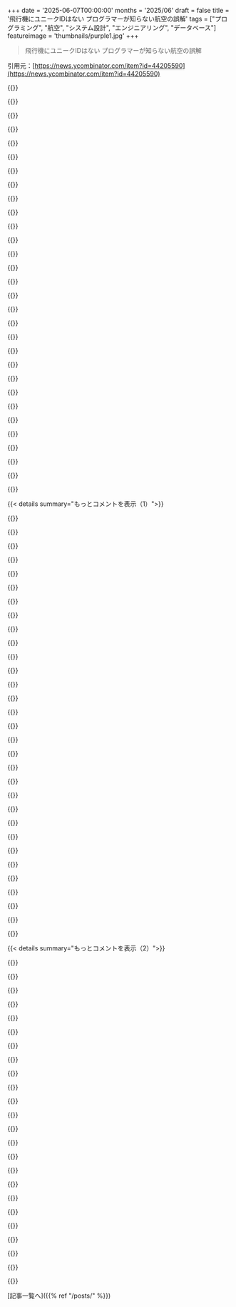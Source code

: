 +++
date = '2025-06-07T00:00:00'
months = '2025/06'
draft = false
title = '飛行機にユニークIDはない プログラマーが知らない航空の誤解'
tags = ["プログラミング", "航空", "システム設計", "エンジニアリング", "データベース"]
featureimage = 'thumbnails/purple1.jpg'
+++

> 飛行機にユニークIDはない プログラマーが知らない航空の誤解

引用元：[https://news.ycombinator.com/item?id=44205590](https://news.ycombinator.com/item?id=44205590)




{{<matomeQuote body="面白い実話なんだけど、飛行機には時間を超えて変わらない単一のユニークIDはないんだ。<br>確かに機体には製造番号があるけど、それだけだとユニークじゃないんだよ。<br>生産から廃棄までライフサイクル全体でユニークなのは、メーカー、型式、製造番号の組み合わせだけなんだ。<br>これこそが航空機のユニークIDだと定義する特許（良くも悪くもだけど）に関わってるから、俺はこれを知ってるんだよ。<br>ICAOの航空機型式指定と製造番号の組み合わせが、機体としては一番恒久的な識別子に近いけど、もし機体が大幅に改修されて型式が変わっちゃったら、これも変わる可能性があるんだ。<br>個人的には、飛行機みたいに大きなものが、単純で時間不変のユニークIDを持ってないなんて、すごく不思議だったよ。<br>追伸：聞かれるかもしれないから言っておくけど、航空機の登録番号は車のナンバープレートみたいなものだから変わるし、テール番号は機体に描かれてる場所とかで曖昧になったり誤解されたりするし、ICAOの24ビット航空機アドレスはADS-Bトランスポンダーに紐付いてるんだけど、これは技術的には他の機体に付け替えたり再プログラムしたりできるんだ。" userName="sixdimensional" createdAt="2025/06/07 03:24:09" color="#45d325">}}




{{<matomeQuote body="「本当の」ユニークIDを見つけるってのは、よくある問題だよね。で、解決策はほとんどの場合、「型式、メーカー、シリアル番号」になるんだ。<br>必要なら製造年もプラスするかな。<br>話す言語で人間を重複排除しようとしたプログラマーも見たことあるよ。" userName="pyuser583" createdAt="2025/06/07 06:15:40" color="#785bff">}}




{{<matomeQuote body="「型式、メーカー、シリアル番号」って、人間にどう当てはまるんだろう？<br>（差別的な意図はないよ。前のコメントが両方の話をしてたから面白そうと思って）" userName="fho" createdAt="2025/06/07 07:31:40" color="">}}




{{<matomeQuote body="＞メーカー、型式、製造番号の組み合わせ。<br>＞これこそが航空機のユニークIDだと定義する特許。<br>これが特許になるほど新規性があるって、どういうことかすごく気になるんだけど。" userName="Too" createdAt="2025/06/07 06:46:20" color="">}}




{{<matomeQuote body="エンジンもユニークIDに含めるべきだと思うよ。" userName="rootsudo" createdAt="2025/06/07 06:37:02" color="">}}




{{<matomeQuote body="「テセウス」問題を完全にやるなら、最初の飛行機が廃棄した（一部の）機体部品を取って、それを元の製造番号で使えるように再認証する必要があるよね。<br>そんなこと許されるの？" userName="Dylan16807" createdAt="2025/06/07 04:29:49" color="">}}




{{<matomeQuote body="Johnson Smith<br>SmithであるJohnの息子ってことだね<br>冗談だけど、あながち外れてもないんだ。面白いことに、ヨーロッパ人の苗字ってそんなに古くないんだよ。歴史のほとんどの期間では、同じ名前の人がせいぜい二人くらいだったらしい。彼らは当時、今とほとんど同じ方法で区別してたんだ。<br>https://en.wikipedia.org/wiki/Category:Occupational_surnames<br>https://en.wikipedia.org/wiki/Patronymic" userName="godelski" createdAt="2025/06/07 07:41:15" color="#45d325">}}




{{<matomeQuote body="「テセウスの飛行機」の解決法は、一般的に「データプレート」と呼ばれる金属片なんだ。FAAから見ると、これが飛行機本体なんだよ。データプレートから完全に作り直されたビンテージの複葉機に乗ったことがあるけど、4万ドルで手に入れたらしい。<br>それは価値のあることだったんだ。なぜなら、データプレートがないと自家製飛行機は実験機の証明書しか得られず、それで有料の遊覧飛行とかはできないからね。" userName="travisjungroth" createdAt="2025/06/07 05:29:34" color="#38d3d3">}}




{{<matomeQuote body="エンジンって摩耗部品だから結構頻繁に交換されるんだよ。新しいのに変えたり、別のメーカーのにしたりね。修理するより新しいのに付け替えた方が早いし安いから、同じエンジンが色んな飛行機に使われたりするんだ。" userName="genocidicbunny" createdAt="2025/06/07 06:54:21" color="#785bff">}}




{{<matomeQuote body="「飛行機にユニークIDないなんてビックリ」って言うけど、むしろそういう普遍的なシステムがないのにここまでちゃんと動いてるのがスゴイと思うよ。昔は各国バラバラだった自由奔放な時代もあったし。今みたいにほとんど標準化されてるのは、メーカーが十数社に集約されたからかもね。" userName="genocidicbunny" createdAt="2025/06/07 06:51:57" color="#ff5733">}}




{{<matomeQuote body="「メーカーと種類とシリアルナンバーの組み合わせがID」って言ってたけど、もし古い飛行機2機の部品を半分ずつ使って新しいの作ったらどうなるんだろ？" userName="Aardwolf" createdAt="2025/06/07 09:36:41" color="">}}




{{<matomeQuote body="シリアルナンバーが2種類あるシステムを知ってるんだけど、同じはずなのに違ってたんだ。プログラムされたタイミングが違ったせいらしい。夏時間になった時とかね。片方はUTC、もう片方は現地時間で動いてて、日付がシリアルの一部だったんだよ。" userName="oflebbe" createdAt="2025/06/07 07:05:24" color="">}}




{{<matomeQuote body="「エンジン結構頻繁に交換される」ってコメントあったけど、今のターボファンエンジンってオーバーホールまで2万時間以上も持つんだよ。車のエンジンより全然長いじゃん。" userName="dingaling" createdAt="2025/06/07 13:57:44" color="#785bff">}}




{{<matomeQuote body="滑走路のIDでさえ時間と共に変わるんだって。<br>https://en.m.wikipedia.org/wiki/Runway#:~:text=Runway%20desi..." userName="ortusdux" createdAt="2025/06/07 04:08:57" color="">}}




{{<matomeQuote body="データプレートって、それで何を組み立てられるかの範囲を決めたりしないの？例えば、Virgin GalacticがCessna 172のデータプレートでVSS Enterpriseを作ったら、それはもう実験機じゃなくなるの？" userName="dotancohen" createdAt="2025/06/07 12:38:09" color="#ff5733">}}




{{<matomeQuote body="エンジンは機体とは別のものとして扱われてて、エンジン自体にもシリアルナンバーがあるんだよ。" userName="NoboruWataya" createdAt="2025/06/07 10:27:06" color="">}}




{{<matomeQuote body="データプレートにIDあるのかな？" userName="throwaway290" createdAt="2025/06/07 05:55:20" color="">}}




{{<matomeQuote body="ベトナム人の名前見てよ！苗字の比率すごいんだ。Leeって名前もたくさんあって全部違う人なんだよ。<br>[0] https://en.wikipedia.org/wiki/Vietnamese_name<br>[1] https://en.wikipedia.org/wiki/Lee_(English_surname)<br>[2] https://en.wikipedia.org/wiki/L%C3%BD_(Vietnamese_surname)<br>[3] https://en.wikipedia.org/wiki/Lee_(Korean_surname)<br>[4] https://en.wikipedia.org/wiki/Li_(surname_%E6%9D%8E)<br>[5] https://en.wikipedia.org/wiki/Li_(surname_%E5%88%A9)" userName="godelski" createdAt="2025/06/07 18:40:01" color="">}}




{{<matomeQuote body="正直、今でも多分”十分”なんだろうね。”2020年生まれのヘルシンキ出身のAbel Davidson Carpenter”みたいな識別子でも、問題はあるけど、昔ながらのやり方が今も通用するのは面白いね。" userName="fho" createdAt="2025/06/09 09:25:34" color="">}}




{{<matomeQuote body="並行生産ラインでシリアルナンバーが重複することもあるんだ。特に航空宇宙産業ではね。例えばAirbusがやってるってよく知られてるよ。" userName="sixdimensional" createdAt="2025/06/07 16:34:36" color="">}}




{{<matomeQuote body="Makeは誰が作ったか、Modelは何の種類か、Serial Numberは作る順番...のはずだけど、よく隠されたり重複したりする[1]んだ。<br>車だとVINは大体ユニークだよ。<br>ISO 8000には全てのもののユニークIDの理論があって、eNLI[2]とISO8601で「いつ、どこで生まれたか」を表すんだ。<br>ISOのスキームだとメーカーは不要で、製造速度を隠す「German tank problem」とも関連してるよ。<br>[1]<br>[2] https://eccma.org/enli-eccma-natural-location-identifier/" userName="sixdimensional" createdAt="2025/06/07 16:20:14" color="#38d3d3">}}




{{<matomeQuote body="私も同じこと思ってたんだ。データセットからユニークIDを作ってきたけど、飛行機だと何が特別なんだろうね？" userName="Tostino" createdAt="2025/06/07 12:13:31" color="">}}




{{<matomeQuote body="ほとんどの車は毎日12時間以上も動かないよね。Ryanairの737の飛行履歴をflightradar24で見たら、前の24時間で18時間半以上も飛んでたんだ。" userName="extraduder_ire" createdAt="2025/06/07 14:23:53" color="">}}




{{<matomeQuote body="あと、多くの商用飛行機はエンジンなしで売られるんだ。Deltaみたいなオペレーターは機体は持っててもエンジンは持ってないよ。Pratt & Whitneyとかから借りてるんだ。でも工場では付いてるけどね。" userName="dotancohen" createdAt="2025/06/07 12:40:52" color="">}}




{{<matomeQuote body="性別、父親、生まれた順番とか？例えばHenry VIIIの最初の娘Maryみたいにね。" userName="whs" createdAt="2025/06/07 16:49:58" color="">}}




{{<matomeQuote body="こういうリスト記事はもっと詳しく説明してほしいな〜。例のリンクはたくさんあるけど、何があったのか書いてないんだよね。でも、リンク自体はすごく役に立つよ！例えば、火星のクレーターにICAO空港コードがある話とか、面白いじゃん！[1] https://www.flightaware.com/live/flight/PDT5965/history/2025...[2] https://en.wikipedia.org/wiki/Jezero_(crater)" userName="FabHK" createdAt="2025/06/07 01:32:58" color="">}}




{{<matomeQuote body="これ、だいたい大したことない理由ばっかりだよ。例えば、2週間飛んでたのはGoogle Balloonだし、40時間遅延は悪天候のせい。ADS-Bの設定はパイロットがするから、結構間違えたりするらしいよ。" userName="freeone3000" createdAt="2025/06/07 05:40:05" color="">}}




{{<matomeQuote body="フライトデータレコーダーの会社で飛行データ分析ソフト作ってるんだけど、主にヘリコプターを扱ってるんだ。基地とか病院の屋上、駐車場、サッカー場、空港、ゴルフ場とか、ホント色んな場所で離着陸する機体を相手にしてると、航空界には色んな誤解があるなって毎日痛感するね。" userName="bnycum" createdAt="2025/06/07 03:51:24" color="#ff5c5c">}}




{{<matomeQuote body="こういう『〇〇の誤解』系の投稿によくある共通点が面白いね。人間が設計して、人間のために作られて、人間が動かしてるシステムが、カッチリしたルール通りに動いて、例外なんてないって、多くのプログラマーが思っちゃうことだよ。" userName="genocidicbunny" createdAt="2025/06/07 02:52:02" color="#ff33a1">}}




{{<matomeQuote body="プログラマーっていう仕事は、そもそも、あいまいな人間のシステムと、カッチリしたルールで動く機械の間をつなぐことなんだ。だから、こういう話が何度も出てくるのも納得だよね。" userName="wat10000" createdAt="2025/06/07 04:40:12" color="#ff5c5c">}}




{{< details summary="もっとコメントを表示（1）">}}

{{<matomeQuote body="たぶん、プログラマーとして航空関係のソフト書く時、『こういう前提でいけるっしょ！』って思うじゃん？残念ながら違うんだな〜。ソフトは厳密なルールで動くから、現実を全部カバーできるルールを見つけるのが大変なんだよ。例えば、DBのスキーマでフライトに『出発空港』と『到着空港』があるって考えるの、自然だよね？でも、残念！" userName="Spivak" createdAt="2025/06/07 03:56:35" color="#ff5c5c">}}




{{<matomeQuote body="俺がもっと言いたいのは、システムをモデル化する時って、そのモデルのほとんどが実は『仮定』なんだよってこと。だから、DBのスキーマとかも、それが自然に見えても、実は間違ってるかもしれない仮定の上に成り立ってるわけ。特に人間が直接関わるシステムだとね。全部のケースをカバーできるルールなんて、そうそう無いんだよ。『どんなアホでも大丈夫なように作っても、それを超えるアホが出てくる』って言うだろ？" userName="genocidicbunny" createdAt="2025/06/07 04:29:39" color="#ff5c5c">}}




{{<matomeQuote body="で、だから俺はDBの主キーに、現実の値（ナチュラル値）じゃなくて、システムが勝手に作る値（サロゲート値）を使うのが好きなんだ。サロゲートでも、連番じゃなくてUUIDを使うようになったのもそのため。この記事みたいに『この値はユニーク』とか『この値は変わらない』って思い込み、だいたい間違ってるじゃん？だから今は、DB設計する時も『全部変わる、何もユニークじゃない』って前提で考えるようにしてるんだ。専門家が『絶対ユニーク！』って言ってもね。このやり方、後々『あのキー、ユニークじゃなかった！』ってなった時の手戻りがなくて、マジ助かるよ。" userName="bruce511" createdAt="2025/06/07 05:31:09" color="#ff33a1">}}




{{<matomeQuote body="君のそのやり方（UUIDをPKにすること）で失うのはパフォーマンスだよ。DBの種類やテーブルの大きさによるけどね。1000万行くらいの小さいテーブルなら気にならないけど、数億～何十億ってなると、ハッキリ差が出る。UUIDはBIGINTの倍くらい大きいから、インデックスも倍になるし。v1かv7じゃないと並び替えも大変。それに、特にMySQLなんかだと、ユーザーの購入履歴みたいに同じものに関連するデータが、DBの中でバラバラに置かれちゃうんだ。それがデカいテーブルだとデータの読み書き（I/O）がめっちゃ増える原因になる。カバリングインデックスとかでごまかす以外、改善は難しい。PKを（ユーザーID、別のID）とかにしておけば、同じユーザーのデータが固まって配置されるのにね。" userName="sgarland" createdAt="2025/06/07 12:45:37" color="#ff5c5c">}}




{{<matomeQuote body="サイズは関係あるけど、100億行のサイズと比べたらインデックスの8バイトなんて多分大したことないでしょ？SQL Serverはどんなインデックスでもクラスタリングできるから、ParentGuidでクラスタリングすると子テーブルが得するならやればいいじゃん。" userName="bruce511" createdAt="2025/06/07 15:17:31" color="">}}




{{<matomeQuote body="MySQLは全てのセカンダリインデックスにPKのコピーを持つから、結構サイズ増えるよ。100億行のデータ全体よりは小さいだろうけど、これだけ大きいテーブルならインデックスサイズは重要だと思うな。RDBMS（SQL ServerやOracleはよく知らないけど）なら、ページ内のbinpackingも結果が多いクエリ速度に影響するはず。" userName="sgarland" createdAt="2025/06/07 15:50:09" color="#38d3d3">}}




{{<matomeQuote body="でもそれ（サロゲートキー）はシステム内にしか存在しないから、外部から「この飛行機で何かあった」って情報がきても、システム内でどのサロゲートIDか探すのが大変だよ。外部では同じ飛行機なのに自分たちのシステムでは別ってなったり、その逆もあったりするかもね。" userName="Scarblac" createdAt="2025/06/07 08:58:13" color="">}}




{{<matomeQuote body="UUIDキーは値の変更は楽だけど、履歴管理は解決しないよ。UUIDキーに作成日付きのバージョン管理を組み合わせれば、空港名を変えても過去の特定日に何て名前だったか分かる。データの後処理とかデバッグに便利だよ。" userName="parpfish" createdAt="2025/06/07 06:29:47" color="">}}




{{<matomeQuote body="そんな色々いらないよ。ナチュラルキーでもそれにdatetime足せば十分。あるDatetimeより前の空港Xの定義は何だった？それ以降は？って感じで。" userName="sgarland" createdAt="2025/06/07 12:39:52" color="">}}




{{<matomeQuote body="でもナチュラルキー自体が変わるものだったら、空港xが空港yに名前が変わったって分からなくなるよ。ただの別々のキーになっちゃう。で、空港の名前を変える時に、その空港名を外部キーに使ってる他のテーブル全部に新しいエントリを追加しないといけなくなるじゃん。" userName="parpfish" createdAt="2025/06/07 13:14:59" color="">}}




{{<matomeQuote body="＞ でもナチュラルキー自体が変わるものだったら、空港xが空港yに名前が変わったって分からなくなるよ。<br>そう、だからいつ有効かのDATETIMEが必要なんだ。＞ 他のテーブル全部に新しいエントリを追加しないといけなくなるじゃん。<br>いや、名前じゃなくてICAOみたいなコードをキーにすればいいんだよ。そして外部キー制約を使う。<br>例えば、物理的な空港、コード、名前を別のテーブルにして、それぞれ有効期間を持つ設計（SQL例はコメント見てね）。こうすればJFKみたいに名前やコードが変わった歴史や、コードが再利用されたケースもモデル化できる。サロゲートキーより簡単じゃないけど、人間には分かりやすいし、飛行中に名前が変わるようなケースも対応できる。一番大きいflightテーブルからはicaoと日時でリンクできるんだ。" userName="sgarland" createdAt="2025/06/07 15:46:46" color="#45d325">}}




{{<matomeQuote body="これは「地図と領土」を混同する典型的な例だね。地図上では「飛行機」や「空港」は明確だけど、現実（領土）は曖昧で例外だらけ。期待する関係は驚くほど破られる。これは航空業界だけじゃなく、どんなシステムも現実と抽象モデルの違いに苦労するんだ。" userName="constantcrying" createdAt="2025/06/07 11:48:18" color="">}}




{{<matomeQuote body="俺たちプログラマーは、物事を厳格なルールに落とし込むのが好き。それが頭の動かし方だからね。確率的な「アナログ」なパラメータは少ない方がいい。もちろん現実世界はそうはなってないけどさ。" userName="grishka" createdAt="2025/06/07 05:46:23" color="">}}




{{<matomeQuote body="＞ それが頭の動かし方だから<br>それはプログラマーだけじゃないよ。例えばフランス語を学ぶ人に聞いてみて。例外だらけのルールだよ。プログラマーに特有なのは、彼らのツール（コンピューター）がシンプルなルールで最高のパフォーマンスを発揮するってこと。だから彼らは必要十分なルールのセットを見つけて、この記事の例外は扱わないって片付けるだろうね。" userName="astrobe_" createdAt="2025/06/07 06:38:20" color="">}}




{{<matomeQuote body="例えばフランス語を学ぶ人に聞いてみてよ。arbitraryな例外が多すぎるルール。中学でフランス語取ったけど、先生が最初の5分でルール説明して、その後の40分は例外説明してたのが鉄板ジョークだったな。" userName="genocidicbunny" createdAt="2025/06/07 06:41:18" color="">}}




{{<matomeQuote body="俺フランス人だけど、フランス語ネイティブじゃない妻によく「なんでこう言うの？」って聞かれるんだ。簡単なルールと学校で習う有名な例外があるか（それなら妻も知ってる）、もしくは「これはこういうもんだから、ただ覚えるしかない」っていうゾーンに入るか。で、突然、何年か後に、その疑問に答える超難解で obscureなルールがあったりするんだよね。" userName="BrandoElFollito" createdAt="2025/06/07 21:11:18" color="">}}




{{<matomeQuote body="例外に40分かかるだけでも、それだけカバーできるなら十分良いルールだと思うけどね。" userName="Jensson" createdAt="2025/06/07 09:49:04" color="">}}




{{<matomeQuote body="自然言語って、ルールをルールとして覚えてるんじゃなくて、例から学んだりパターンを見つけたりして推測して習得するから、ちょっと変だよね。英語は俺にとって外国語だけど、ルールを学ばずにどうにか習得できたよ。なぜその文法を使ったかは説明できないけど、なんとなく正しく言えるんだ。" userName="grishka" createdAt="2025/06/07 13:39:39" color="">}}




{{<matomeQuote body="結局、データは何らかのアルゴリズムで処理できるように、構造やテーブルに収めないといけないんだ。システムがある程度 Rigidじゃないと、メンテできなくなったりバグだらけになったり、あるいはその両方になるだろうね。" userName="quonn" createdAt="2025/06/07 11:38:31" color="">}}




{{<matomeQuote body="いや、そうでもないよ。ソフトウェアって定義上、扱おうとするドメインのモデルを作らないといけないだけ。で、モデルってのは結局ルールの集合体なんだ。ルールがないと、ソフトは何もできないし、問題を解決する上でも意味がない。代替案は、ユーザーに Notepadを渡して「勝手にやって」って言うことだ。俺は、プログラマーはむしろ、現実世界のドメインにどれだけ多くの例外やエッジケースがあるかをよく知ってると思うよ。例えば、素人に閏秒みたいな単純なことを聞いてみてごらん、でっち上げだと思われることが多いからね。" userName="scbrg" createdAt="2025/06/07 06:40:52" color="#785bff">}}




{{<matomeQuote body="これらのいわゆる”falsehoods”の多くは、単にプログラマー側の設計失敗なんだよ。誰かが最初に下手くそに作って、それが定着して、後から来た人がその Bad designに驚く。それは別に面白くない、ソフトウェアでは日常茶飯事だよ。だから経験豊富なエンジニアは、そうじゃないと証明されるまで Poor designを予測するようになったくらいだ。<br>フライト番号に合理的な意味がないとか、Flightという概念が複数の離着陸を含むように汚染されてるとかは、Bad design、単純にそれだけ。問題を正しくモデル化すればいいんだ。例えば Tripは複数の Flights、Flightsは複数の Legsを持つ、みたいに。これは航空業界固有の話じゃない。プログラマーが正しく理解して対処すべき一般的な問題だよ。一部はドメインに固有だけどね。例えば、全てのフライトに Gateがあるわけじゃないとか、空港じゃない場所に降りるとか。それは俺にとって新しい知識だったけど。" userName="alphazard" createdAt="2025/06/07 12:19:08" color="#ff5733">}}




{{<matomeQuote body="主張は、プログラマーがあるドメインについて文字通り誤ったことを信じている、ってことじゃないよ。「Falsehoods programmers believe about X」（プログラマーがXについて信じている誤り）というジャンルの要点は、そのドメインで起こりがちな Bad design assumptionを皮肉っぽくリストアップすることなんだ。そしてそれは非常に面白いと俺は思う。<br>現実世界のイベントや情報をモデル化するソフトウェアが、そのドメインで何が可能で何が不可能かについて規範的な仮定を置いているのは事実だ。これはソフトウェアの性質上避けられないし、これらの仮定はプログラマーによって意図的かどうかにかかわらず導入されている。もし任意のドメインについて、ソフトウェアの代わりに何百人もの人間の Notaries、Scribes、Typistsが情報を管理していたとしたら、彼らの誤った仮定は大した問題にならないだろう――彼らは単に「あれ、おかしいな」と言って、必要な調整を行い、経験から学ぶだけだ。しかし、ソフトウェアがそれが表現しているものの Prescriptive modelである限り、その作成者が誤って Prescribeしてしまう可能性のある「誤解」を強調することは価値があるだろう。" userName="Mordisquitos" createdAt="2025/06/07 13:05:15" color="#ff5c5c">}}




{{<matomeQuote body="君の主張が理解できないな。<br>誰の失敗かは重要じゃないんだ。<br>この記事の要点は（名前についての記事と同じように）、多くの人が「合理的だろう」と信じる「reasonable defaults」が、実際には通用しない「gotchas」（落とし穴）になるということだ。<br>それを知る十分な知識があるかどうかは関係ない。多くの人にとってはそれが合理的だと思えるものなんだ。" userName="NooneAtAll3" createdAt="2025/06/07 12:52:02" color="#785bff">}}




{{<matomeQuote body="そしてプログラマーとして、俺たちは必然的にこれらの変なエッジケースの対処にほとんどの時間を費やすことになるんだ。だって、分かりやすい部分は一般的に最初のモデリングに組み込まれて、解決済みの問題になるからね。" userName="andrewingram" createdAt="2025/06/07 12:55:41" color="">}}




{{<matomeQuote body="「誰の失敗でもいい」なんてことはないよ。航空の誤解なのか、それとも単にダメなシステム設計の誤解なのかは重要だ。俺は航空の誤解の方に興味があるんだ。ソフトウェアが登場する前、パイロットたちはどう考えてたんだろう？ 彼らの概念のどこが筋が通ってて、なんでそれを使ってるんだろう？ その概念からどんな推論ができるんだろう？ プログラマーがそれを誤解するのは面白いんだ。<br>システム設計が悪くて物事の管理が下手なのは、電車でも工場でも同じで、航空特有じゃないからそんなに面白くないね。ダメな設計ってだけ。どうやら最初の航空システム担当のソフトエンジニアはマジでダメだったらしい。" userName="alphazard" createdAt="2025/06/07 13:31:36" color="#ff5c5c">}}




{{<matomeQuote body="「プログラマー側の設計ミス」って言うけど、この記事のポイントの多くはプログラミングよりずっと前からあったことだよ。コンピューターが航空で広く使われるようになる前からのものも多い。<br>確かに、もっと良いデータモデルがあれば最高だよ。でも、それに切り替えるのは、ソフトの問題っていうより、仕組みを変える人間側の努力が大部分を占めるんだ。" userName="zbentley" createdAt="2025/06/07 13:33:44" color="">}}




{{<matomeQuote body="航空業界はプログラマーが作ったんじゃなくて、100年以上かけて進化してきたんだ。今の慣習の多くは、航空でコンピューティングが使われるよりずっと前からあるものだよ。決まりごとがないように見えるのは、ただ現実世界がかなりごちゃごちゃしてるから。厳格なシステムを作ろうとするプログラマーは、時々現実世界の人間や出来事が、彼らが作ったルールに従わないことに苦労するんだ。" userName="ehnto" createdAt="2025/06/08 02:12:43" color="">}}




{{<matomeQuote body="俺はいつも、この「プログラマーが信じる誤解…」リストをテストを書く時のヒントにしてる。それぞれの項目から、ソフトに間違って組み込まれた思い込みを根絶するのに役立つ単体テストや結合テストがたくさん生まれるはずだよ。" userName="ryandrake" createdAt="2025/06/07 02:28:17" color="#45d325">}}




{{<matomeQuote body="これらは実際にテストになったよ。俺は以前そこで働いてたんだけど、当時テストは千個以上あったんだ。簡単なやつから、あのDavid Blaineのスカイダイビングみたいなすごいテストまでね。そこの連中は、良いエンジニアリングに本当に力を入れてたんだ。" userName="jpgleeson" createdAt="2025/06/07 04:19:50" color="#45d325">}}




{{<matomeQuote body="うーん、Blaineのスカイダイビングテストって、どんだけ頻繁に実行できたの？笑" userName="KingMob" createdAt="2025/06/07 05:59:36" color="">}}

{{</details>}}




{{< details summary="もっとコメントを表示（2）">}}

{{<matomeQuote body="空港コードがどれだけメチャクチャかっていうCGP Greyの素晴らしいまとめだよ → https://www.youtube.com/watch?v=jfOUVYQnuhw<br>なんでこういう変なところができたのか、詳しい理由（試みだけどね）も含まれてる。" userName="Titan2189" createdAt="2025/06/07 01:50:09" color="#45d325">}}




{{<matomeQuote body="プログラマーについてみんなが誤解してること：<br>＊本番稼働時に宇宙のあらゆる可能な設定を処理できると思ってる。<br>＊よく知らないから、本番稼働時に宇宙のあらゆる可能な設定を処理しない。<br>宇宙についてみんなが誤解してること：<br>＊定数ってものが存在する。<br>＊SI unitsは常に、どこでも一定。<br>…みたいな、誤解リストの誤解版を作ってみたよ。" userName="djoldman" createdAt="2025/06/07 11:04:32" color="">}}




{{<matomeQuote body="プログラムについてみんなが誤解してること：<br>＊新しい変なケースが出てきても、プログラム直すのなんて簡単だ。<br>…って思われがちだけど、そんなことないよね。" userName="amelius" createdAt="2025/06/07 11:48:32" color="">}}




{{<matomeQuote body="プログラマーに関する誤解についての誤解ってのもあるよね。あのリストに挙げられてる誤解が、実は誤解である（現実には結構あることだ）って思ってる人もいるかも？" userName="dotancohen" createdAt="2025/06/07 12:44:01" color="">}}




{{<matomeQuote body="この記事のリスト、なんか変じゃない？航空にちょっと興味あるだけだけど、書いてることあんま信じないよ。名前とか時間のリストは、嘘だってわかってびっくりしたのが面白かったのに、これはそうでもないな。飛行機にユニークなIDがないのは別に驚かないけど？所有者が変わったり、改良されたりするのに、安定したIDがある方が変じゃない？" userName="kqr" createdAt="2025/06/07 10:42:50" color="">}}




{{<matomeQuote body="うん、そうそう。このリストってさ、’モデル作る時に単純化しすぎるとダメだよ’ってこと言いたいんじゃない？" userName="n4r9" createdAt="2025/06/07 11:00:51" color="">}}




{{<matomeQuote body="これってさ、他の分野でもあるようなエッジケースを集めたリストっぽいよね。プログラマーが車とか船について勘違いしてることの例を挙げてるけど、どんなことでもこういう誤解リストは作れるんじゃない？" userName="sandworm101" createdAt="2025/06/07 01:58:46" color="#ff5c5c">}}




{{<matomeQuote body="＞他の分野と同じように、エッジケースのリストみたいだね。<br>まさにそれが重要なんだよ。有名な「Falsehoods Programmers Believe About Names」の例は、医療データベースで実際に見かけたことあるし。もしプログラマーが気をつけてたら、患者さんの名前の管理とかもっとマシになってたかもね。https://news.ycombinator.com/item?id=18567548" userName="lostlogin" createdAt="2025/06/07 04:54:36" color="#ff5c5c">}}




{{<matomeQuote body="＞Ships are bigger than boats<br>俺の知ってる限りでは、シップとボートの違いって高速ターンした時に外に傾くか内側に傾くかで見分けるんだよね。まあ、これもきっと間違ってるんだろうけど、俺の受けた教育みたいにさ。" userName="genewitch" createdAt="2025/06/07 06:29:13" color="">}}




{{<matomeQuote body="Submarinesは「boats」なんだよ。ターンでどっちに傾くかって話は、重心と舵の位置関係で決まるだけ。小型boatsは舵が下にあるから内側に傾くけど、Hydrofoilの「ship」も同じ。小型sailboatsだって「boats」なのに外側に傾くこと多いしね。" userName="sandworm101" createdAt="2025/06/07 13:50:32" color="">}}




{{<matomeQuote body="俺が知ってる船の違いは、shipsはboatsを運べるけど、boatsはshipsを運べないってことだけだな。" userName="Scarblac" createdAt="2025/06/07 09:03:59" color="">}}




{{<matomeQuote body="でもshipsってshipsを運ぶこともあるよね。それだと、運ばれてるshipはboatになるのかな？" userName="bombcar" createdAt="2025/06/07 11:15:22" color="">}}




{{<matomeQuote body="shipsはportsを使うけど、boatsはdocksを使うんだよ。" userName="mentalpiracy" createdAt="2025/06/07 12:22:41" color="">}}




{{<matomeQuote body="この記事の別の議論がFlightAwareフォーラムにあるって。ここ見てみてよ:<br>https://www.flightaware.com/squawks/view/1/7_days/popular_ne..." userName="dtgriscom" createdAt="2025/06/07 02:22:24" color="">}}




{{<matomeQuote body="’飛行機は空港で離着陸’って誤解、ブラジルの昔のシステムはこれで失敗したみたい。ハックで直したってさ。<br>あと’滑走路は動かない’とか’航空機は滑走路にしか着陸しない’ってのも誤解に追加すべきだね。" userName="marcosdumay" createdAt="2025/06/07 01:53:15" color="#45d325">}}




{{<matomeQuote body="ブラジルの古いシステムが失敗したって話、もっと詳しく教えてよ。何があったの？" userName="phantomathkg" createdAt="2025/06/07 02:41:57" color="">}}




{{<matomeQuote body="ブラジルの話は、非公式な着陸帯とか川に着陸することが多いからじゃない？アラスカみたいな場所でも、小さな飛行機が正式な空港以外からも飛んでるから、同じような問題がありそうだよ。" userName="genocidicbunny" createdAt="2025/06/07 03:12:46" color="">}}




{{<matomeQuote body="1980年代から航空ソフト書いてるけど、パースペリー・パーリングが使ってたグラマン・マードって水陸両用機が好きだったな。パール養殖のためにキンバリー海岸のどこにでも着陸してたんだ。リンク見てみて。<br>https://en.wikipedia.org/wiki/Grumman_G-73_Mallard<br>https://en.wikipedia.org/wiki/Mungalalu_Truscott_Airbase" userName="defrost" createdAt="2025/06/07 06:33:34" color="#38d3d3">}}




{{<matomeQuote body="東海岸だって川に着陸なんてよくあるよ。ニューヨークのイースト川からマーサズ・ヴィニヤードとかに定期便も飛んでるんだ。フェリーから川の真ん中に飛行機が着陸するの見るの、結構クールだよ。" userName="cguess" createdAt="2025/06/07 06:23:23" color="#ff5733">}}




{{<matomeQuote body="エールフランス447便のこと言ってる？" userName="khuey" createdAt="2025/06/07 03:04:33" color="">}}




{{<matomeQuote body="’航空機は他の目的地にダイバートしたら、もう一度ダイバートしない’って誤解、マジで経験したよ。Aに行けずBに、Bの途中でCに、Cの途中でAに戻ったんだ。結局3時間遅れ。雪と風のせいだったね。" userName="moralestapia" createdAt="2025/06/07 10:33:16" color="#785bff">}}




{{<matomeQuote body="シニアエンジニアでパイロットもやってるけど、この記事のリスト見てちょっと混乱したよ。内容は知ってるけど、なんでプログラマーだけがこの誤解を持ってるって話になってるの？他の航空知らない人たちじゃなくてさ。滑走路番号が磁場で変わるなんてのもあるしね。" userName="EMM_386" createdAt="2025/06/07 06:10:46" color="#38d3d3">}}




{{<matomeQuote body="コメント9への返信ね。こういう記事は、名前とか音楽とか、常識と違う事実をリストアップするジャンルなんだ。プログラマーとの関連は、こういう事実がDBのキーとかで問題になるシステムを作る時にぶつかるからだよ。" userName="empiko" createdAt="2025/06/07 06:18:48" color="#ff33a1">}}

{{</details>}}



[記事一覧へ]({{% ref "/posts/" %}})
